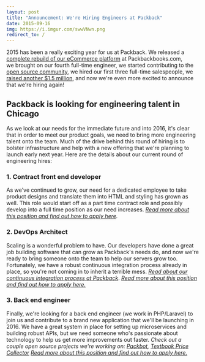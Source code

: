 ```yaml
---
layout: post
title: "Announcement: We're Hiring Engineers at Packback"
date: 2015-09-16
img: https://i.imgur.com/swwVNwn.png
redirect_to: /
---
```

2015 has been a really exciting year for us at Packback. We released a [complete rebuild of our eCommerce platform](http://blog.packbackbooks.com/post/122460780395/introducing-the-brand-new-packbackbookscom) at Packbackbooks.com, we brought on our fourth full-time engineer, we started contributing to the [open source community](http://www.karllhughes.com/2015/packback-used-textbook-prices/), we hired our first three full-time salespeople, we [raised another $1.5 million](http://www.chicagotribune.com/bluesky/originals/ct-packback-hyde-park-angels-answers-bsi-20150609-story.html), and now we're even more excited to announce that we're hiring again! 

## Packback is looking for engineering talent in Chicago

As we look at our needs for the immediate future and into 2016, it's clear that in order to meet our product goals, we need to bring more engineering talent onto the team. Much of the drive behind this round of hiring is to bolster infrastructure and help with a new offering that we're planning to launch early next year. Here are the details about our current round of engineering hires: 

### 1. Contract front end developer
As we've continued to grow, our need for a dedicated employee to take product designs and translate them into HTML and styling has grown as well. This role would start off as a part time contract role and possibly develop into a full time position as our need increases. _[Read more about this position and find out how to apply here](https://github.com/packbackbooks/hiring/blob/master/front-end-contract.md)._

### 2. DevOps Architect
Scaling is a wonderful problem to have. Our developers have done a great job building software that can grow as Packback's needs do, and now we're ready to bring someone onto the team to help our servers grow too. Fortunately, we have a robust continuous integration process already in place, so you're not coming in to inherit a terrible mess. [_Read about our continuous integration process at Packback_](http://www.karllhughes.com/2015/continuous-integration/). [_Read more about this position and find out how to apply here._](https://github.com/packbackbooks/hiring/blob/master/devops-architect.md)

### 3. Back end engineer
Finally, we're looking for a back end engineer (we work in PHP/Laravel) to join us and contribute to a brand new application that we'll be launching in 2016\. We have a great system in place for setting up microservices and building robust APIs, but we need someone who's passionate about technology to help us get more improvements out faster. _Check out a couple open source projects we're working on: [Packbot](http://www.karllhughes.com/2015/writing-a-slackbot-to-help-our-business-access-data-at-packback/), [Textbook Price Collector](http://www.karllhughes.com/2015/packback-used-textbook-prices/) [Read more about this position and find out how to apply here.](https://github.com/packbackbooks/hiring/blob/master/back-end-engineer.md)_
